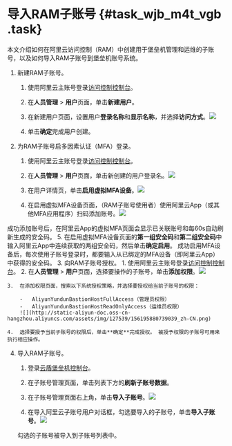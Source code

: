 # 导入RAM子账号 {#task_wjb_m4t_vgb .task}

本文介绍如何在阿里云访问控制（RAM）中创建用于堡垒机管理和运维的子账号，以及如何导入RAM子账号到堡垒机账号系统。

1.  新建RAM子账号。 
    1.  使用阿里云主账号登录[访问控制控制台](https://ram.console.aliyun.com)。
    2.  在**人员管理** \> **用户**页面，单击**新建用户**。
    3.  在新建用户页面，设置用户**登录名称**和**显示名称**，并选择**访问方式**。![](http://static-aliyun-doc.oss-cn-hangzhou.aliyuncs.com/assets/img/127539/156195880639032_zh-CN.png)


    4.  单击**确定**完成用户创建。
2.  为RAM子账号启多因素认证（MFA）登录。 
    1.  使用阿里云主账号登录[访问控制控制台](https://ram.console.aliyun.com)。
    2.  在**人员管理** \> **用户**页面，单击新创建的用户登录名。![](http://static-aliyun-doc.oss-cn-hangzhou.aliyuncs.com/assets/img/127539/156195880739033_zh-CN.png)


    3.  在用户详情页，单击**启用虚拟MFA设备**。![](http://static-aliyun-doc.oss-cn-hangzhou.aliyuncs.com/assets/img/127539/156195880739035_zh-CN.png)


    4.  在启用虚拟MFA设备页面，（RAM子账号使用者）使用阿里云App（或其他MFA应用程序）扫码添加账号。![](http://static-aliyun-doc.oss-cn-hangzhou.aliyuncs.com/assets/img/127539/156195880739037_zh-CN.png)

 成功添加账号后，在阿里云App的虚拟MFA页面会显示已关联账号和每60s自动刷新生成的安全码。
    5.  在启用虚拟MFA设备页面的**第一组安全码**和**第二组安全码**中输入阿里云App中连续获取的两组安全码，然后单击**确定启用**。 成功启用MFA设备后，每次使用子账号登录时，都要输入从已绑定的MFA设备（即阿里云App）中获得的安全码。
3.  向RAM子账号授权。 
    1.  使用阿里云主账号登录[访问控制控制台](https://ram.console.aliyun.com)。
    2.  在**人员管理** \> **用户**页面，选择要操作的子账号，单击**添加权限**。![](http://static-aliyun-doc.oss-cn-hangzhou.aliyuncs.com/assets/img/127539/156195880739038_zh-CN.png)


    3.  在添加权限页面，搜索以下系统授权策略，并选择要授权给当前子账号的权限： 

        -   AliyunYundunBastionHostFullAccess（管理员权限）
        -   AliyunYundunBastionHostReadOnlyAccess（运维员权限）
        ![](http://static-aliyun-doc.oss-cn-hangzhou.aliyuncs.com/assets/img/127539/156195880739039_zh-CN.png)

    4.  选择要授予当前子账号的权限后，单击**确定**完成授权。 被授予权限的子账号可用来执行相应操作。
4.  导入RAM子账号。 

    1.  登录[云盾堡垒机控制台](https://yundunnext.console.aliyun.com/?p=bastion)。
    2.  在子账号管理页面，单击列表下方的**刷新子账号数据**。
    3.  在子账号管理页面右上角，单击**导入子账号**。![](http://static-aliyun-doc.oss-cn-hangzhou.aliyuncs.com/assets/img/127539/156195880839040_zh-CN.png)


    4.  在导入阿里云子账号用户对话框，勾选要导入的子账号，单击**导入子账号**。![](http://static-aliyun-doc.oss-cn-hangzhou.aliyuncs.com/assets/img/127539/156195880839041_zh-CN.png)


    勾选的子账号被导入到子账号列表中。


